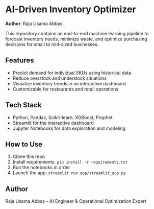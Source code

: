 # AI-Driven Inventory Optimizer

**Author**: Raja Usama Abbas

This repository contains an end-to-end machine learning pipeline to forecast inventory needs, minimize waste, and optimize purchasing decisions for small to mid-sized businesses.

## Features

- Predict demand for individual SKUs using historical data
- Reduce overstock and understock situations
- Visualize inventory trends in an interactive dashboard
- Customizable for restaurants and retail operations

## Tech Stack

- Python, Pandas, Scikit-learn, XGBoost, Prophet
- Streamlit for the interactive dashboard
- Jupyter Notebooks for data exploration and modeling

## How to Use

1. Clone this repo
2. Install requirements: `pip install -r requirements.txt`
3. Run the notebooks in order
4. Launch the app: `streamlit run app/streamlit_app.py`

## Author

Raja Usama Abbas – AI Engineer & Operational Optimization Expert

